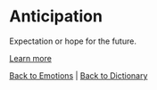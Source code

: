 # Anticipation

Expectation or hope for the future.

[Learn more](https://en.wiktionary.org/wiki/anticipation)

[Back to Emotions](Emotions.md) | [Back to Dictionary](../dictionary.md)
